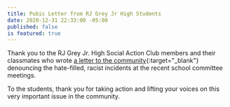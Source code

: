 ```yaml
---
title: Pubic Letter from RJ Grey Jr High Students
date: 2020-12-31 22:33:00 -05:00
published: false
is featured: true
---
```



Thank you to the RJ Grey Jr. High Social Action Club members and their classmates who wrote [a letter to the community](https://drive.google.com/file/d/1bxOqB21w7-pdIyj9RRR58-hv_6bCN6D4/view?usp=sharing){:target="_blank"} denouncing the hate-filled, racist incidents at the recent school committee meetings. 

To the students, thank you for taking action and lifting your voices on this very important issue in the community.